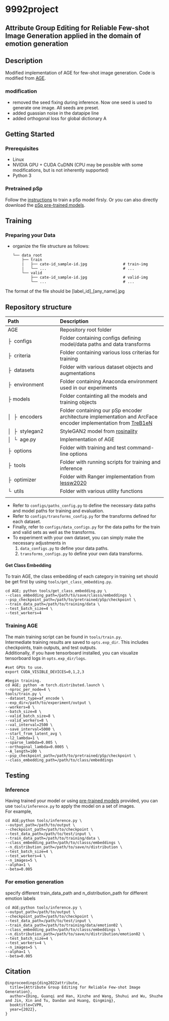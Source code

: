 # 9992project
## Attribute Group Editing for Reliable Few-shot Image Generation applied in the domain of emotion generation

## Description   
Modified implementation of AGE for few-shot image generation. Code is modified from [AGE](https://github.com/UniBester/AGE.git).

### modification
- removed the seed fixing during inference. Now one seed is used to generate one image. All seeds are preset.
- added guassian noise in the datapipe line
- added orthogonal loss for global dictionary A

## Getting Started
### Prerequisites
- Linux
- NVIDIA GPU + CUDA CuDNN (CPU may be possible with some modifications, but is not inherently supported)
- Python 3 

### Pretrained pSp
Follow the [instructions](https://github.com/eladrich/pixel2style2pixel.git) to train a pSp model firsly. Or you can also directly download the [pSp pre-trained models](https://drive.google.com/drive/folders/1gTSghHGuwoj9gKsLc2bcUNF6ioFBpRWB?usp=sharing).

## Training
### Preparing your Data
- organize the file structure as follows:
  ```
  └── data_root
      ├── train                      
      |   ├── cate-id_sample-id.jpg                # train-img
      |   └── ...                                  # ...
      └── valid                      
          ├── cate-id_sample-id.jpg                # valid-img
          └── ...                                  # ...
  ```
The format of the file should be [label_id]_[any_name].jpg

## Repository structure
| Path | Description <img width=200>
| :--- | :---
| AGE | Repository root folder
| &boxvr;&nbsp; configs | Folder containing configs defining model/data paths and data transforms
| &boxvr;&nbsp; criteria | Folder containing various loss criterias for training
| &boxvr;&nbsp; datasets | Folder with various dataset objects and augmentations
| &boxvr;&nbsp; environment | Folder containing Anaconda environment used in our experiments
| &boxvr; models | Folder containting all the models and training objects
| &boxv;&nbsp; &boxvr;&nbsp; encoders | Folder containing our pSp encoder architecture implementation and ArcFace encoder implementation from [TreB1eN](https://github.com/TreB1eN/InsightFace_Pytorch)
| &boxv;&nbsp; &boxvr;&nbsp; stylegan2 | StyleGAN2 model from [rosinality](https://github.com/rosinality/stylegan2-pytorch)
| &boxv;&nbsp; &boxur;&nbsp; age.py | Implementation of AGE
| &boxvr;&nbsp; options | Folder with training and test command-line options
| &boxvr;&nbsp; tools | Folder with running scripts for training and inference
| &boxvr;&nbsp; optimizer | Folder with Ranger implementation from [lessw2020](https://github.com/lessw2020/Ranger-Deep-Learning-Optimizer)
| &boxur;&nbsp; utils | Folder with various utility functions
| <img width=300> | <img>

- Refer to `configs/paths_config.py` to define the necessary data paths and model paths for training and evaluation. 
- Refer to `configs/transforms_config.py` for the transforms defined for each dataset. 
- Finally, refer to `configs/data_configs.py` for the data paths for the train and valid sets
  as well as the transforms.
- To experiment with your own dataset, you can simply make the necessary adjustments in 
    1. `data_configs.py` to define your data paths.
    2. `transforms_configs.py` to define your own data transforms.


#### Get Class Embedding
To train AGE, the class embedding of each category in training set should be get first by using `tools/get_class_embedding.py`.
```
cd AGE; python tools/get_class_embedding.py \
--class_embedding_path=/path/to/save/classs/embeddings \
--psp_checkpoint_path=/path/to/pretrained/pSp/checkpoint \
--train_data_path=/path/to/training/data \
--test_batch_size=4 \
--test_workers=4
```

### Training AGE
The main training script can be found in `tools/train.py`.   
Intermediate training results are saved to `opts.exp_dir`. This includes checkpoints, train outputs, and test outputs.  
Additionally, if you have tensorboard installed, you can visualize tensorboard logs in `opts.exp_dir/logs`.

```
#set GPUs to use.
export CUDA_VISIBLE_DEVICES=0,1,2,3

#begin training.
cd AGE; python -m torch.distributed.launch \
--nproc_per_node=4 \
tools/train.py \
--dataset_type=af_encode \
--exp_dir=/path/to/experiment/output \
--workers=8 \
--batch_size=8 \
--valid_batch_size=8 \
--valid_workers=8 \
--val_interval=2500 \
--save_interval=5000 \
--start_from_latent_avg \
--l2_lambda=1 \
--sparse_lambda=0.005 \
--orthogonal_lambda=0.0005 \
--A_length=100 \
--psp_checkpoint_path=/path/to/pretrained/pSp/checkpoint \
--class_embedding_path=/path/to/class/embeddings 
```

## Testing
### Inference
Having trained your model or using [pre-trained models](https://drive.google.com/drive/folders/17BZcbacTRSCPuapcLtVKQy9ZtTUzHfY_?usp=sharing) provided, you can use `tools/inference.py` to apply the model on a set of images.   
For example, 
```
cd AGE;python tools/inference.py \
--output_path=/path/to/output \
--checkpoint_path=/path/to/checkpoint \
--test_data_path=/path/to/test/input \
--train_data_path=/path/to/training/data \
--class_embedding_path=/path/to/classs/embeddings \
--n_distribution_path=/path/to/save/n/distribution \
--test_batch_size=4 \
--test_workers=4 \
--n_images=5 \
--alpha=1 \
--beta=0.005
```

### For emotion generation
specify different train_data_path and n_distribution_path for different emotion labels
```
cd AGE;python tools/inference.py \
--output_path=/path/to/output \
--checkpoint_path=/path/to/checkpoint \
--test_data_path=/path/to/test/input \
--train_data_path=/path/to/training/data/emotion02 \
--class_embedding_path=/path/to/classs/embeddings \
--n_distribution_path=/path/to/save/n/distribution/emotion02 \
--test_batch_size=4 \
--test_workers=4 \
--n_images=5 \
--alpha=1 \
--beta=0.005
```

## Citation
```
@inproceedings{ding2022attribute,
  title={Attribute Group Editing for Reliable Few-shot Image Generation},
  author={Ding, Guanqi and Han, Xinzhe and Wang, Shuhui and Wu, Shuzhe and Jin, Xin and Tu, Dandan and Huang, Qingming},
  booktitle=CVPR,
  year={2022},
}
```
